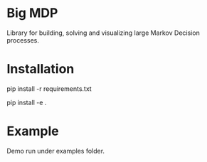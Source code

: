 # Big MDP

Library for building, solving and visualizing large Markov Decision processes. 


# Installation 

pip install -r requirements.txt

pip install -e . 


# Example
Demo run under examples folder. 

